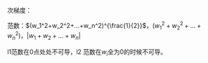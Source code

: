 







次梯度：



范数：$(w_1^2+w_2^2+...+w_n^2)^{\frac{1}{2}}$，$(w_1^2+w_2^2+...+w_n^2)$，$|w_1+w_2+...+w_n|$

l1范数在0点处处不可导，l2 范数在$w_i$全为0的时候不可导。